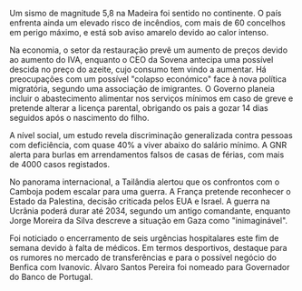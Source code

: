 Um sismo de magnitude 5,8 na Madeira foi sentido no continente. O país enfrenta ainda um elevado risco de incêndios, com mais de 60 concelhos em perigo máximo, e está sob aviso amarelo devido ao calor intenso.

Na economia, o setor da restauração prevê um aumento de preços devido ao aumento do IVA, enquanto o CEO da Sovena antecipa uma possível descida no preço do azeite, cujo consumo tem vindo a aumentar. Há preocupações com um possível "colapso económico" face à nova política migratória, segundo uma associação de imigrantes. O Governo planeia incluir o abastecimento alimentar nos serviços mínimos em caso de greve e pretende alterar a licença parental, obrigando os pais a gozar 14 dias seguidos após o nascimento do filho.

A nível social, um estudo revela discriminação generalizada contra pessoas com deficiência, com quase 40% a viver abaixo do salário mínimo. A GNR alerta para burlas em arrendamentos falsos de casas de férias, com mais de 4000 casos registados.

No panorama internacional, a Tailândia alertou que os confrontos com o Camboja podem escalar para uma guerra. A França pretende reconhecer o Estado da Palestina, decisão criticada pelos EUA e Israel. A guerra na Ucrânia poderá durar até 2034, segundo um antigo comandante, enquanto Jorge Moreira da Silva descreve a situação em Gaza como "inimaginável".

Foi noticiado o encerramento de seis urgências hospitalares este fim de semana devido à falta de médicos. Em termos desportivos, destaque para os rumores no mercado de transferências e para o possível negócio do Benfica com Ivanovic. Álvaro Santos Pereira foi nomeado para Governador do Banco de Portugal.